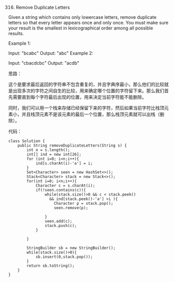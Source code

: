 316. Remove Duplicate Letters


Given a string which contains only lowercase letters, remove duplicate letters so that every letter appears once and only once. You must make sure your result is the smallest in lexicographical order among all possible results.

Example 1:

Input: "bcabc"
Output: "abc"
Example 2:

Input: "cbacdcbc"
Output: "acdb"

思路： 

这个是要求最后返回的字符串不包含重复的，并且字典序最小，那么他们的比较就是出现多次的字符之间自生的比较，用来确定哪个位置的字符留下来。那么我们首先需要直到每个字符最后出现的位置，用来决定当前字符能不能删除。

同时，我们可以用一个栈来存储已经保留下来的字符，然后如果当前字符比栈顶元素小，并且栈顶元素不是该元素的最后一个位置，那么栈顶元素就可以出栈（删除）。


代码：
```
class Solution {
    public String removeDuplicateLetters(String s) {
        int n = s.length();
        int[] ind = new int[26];
        for (int i=0; i<n;i++){
            ind[s.charAt(i)-'a'] = i;
        }
        Set<Character> seen = new HashSet<>();
        Stack<Character> stack = new Stack<>();
        for(int i=0; i<n;i++){
            Character c = s.charAt(i);
            if(!seen.contains(c)){
                while(stack.size()>0 && c < stack.peek() 
                  && ind[stack.peek()-'a'] >i ){
                    Character p = stack.pop();
                    seen.remove(p);
                
                }
                seen.add(c);
                stack.push(c);         
            }

        }
        
        StringBuilder sb = new StringBuilder();
        while(stack.size()>0){
            sb.insert(0,stack.pop());
        }
        return sb.toString();
    }
}
```